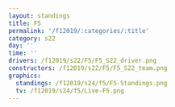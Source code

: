 ```yaml
---
layout: standings
title: F5
permalink: '/f12019/:categories/:title'
category: s22
day: ''
time: ''
drivers: /f12019/s22/F5/F5_S22_driver.png
constructors: /f12019/s22/F5/F5_S22_team.png
graphics:
  standings: /f12019/s24/f5/F5-Standings.png
  tv: /f12019/s24/f5/Live-F5.png
---
```


